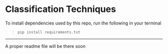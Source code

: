# Classification Techniques

To install dependencies used by this repo, run the following in your terminal

> `pip install requirements.txt`

---

A proper readme file will be there soon